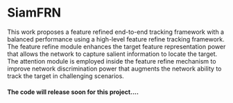 # SiamFRN
This work proposes a feature refined end-to-end tracking framework with a balanced performance using a high-level feature refine tracking framework. The feature refine module enhances the target feature representation power that allows the network to capture salient information to locate the target. The attention module is employed inside the feature refine mechanism to improve network discrimination power that augments the network ability to track the target in challenging scenarios.

#### The code will release soon for this project....
